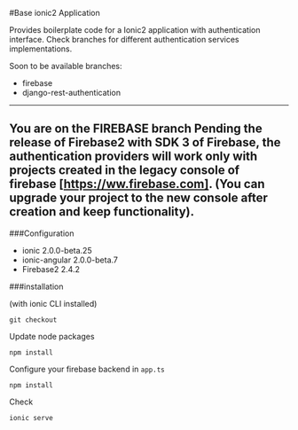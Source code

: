 #Base ionic2 Application

Provides boilerplate code for a Ionic2 application with authentication interface.
Check branches for different authentication services implementations.

Soon to be available branches:


- firebase
- django-rest-authentication

---
You are on the FIREBASE branch
Pending the release of Firebase2 with SDK 3 of Firebase, the authentication providers will work only with projects created in the legacy console of firebase [https://ww.firebase.com]. (You can upgrade your project to the new console after creation and keep functionality).
---

###Configuration

- ionic 2.0.0-beta.25
- ionic-angular 2.0.0-beta.7
- Firebase2 2.4.2

###installation

(with ionic CLI installed)

```
git checkout
```
Update node packages

```
npm install
```
Configure your firebase backend in `app.ts`

```
npm install
```

Check

```
ionic serve
```


